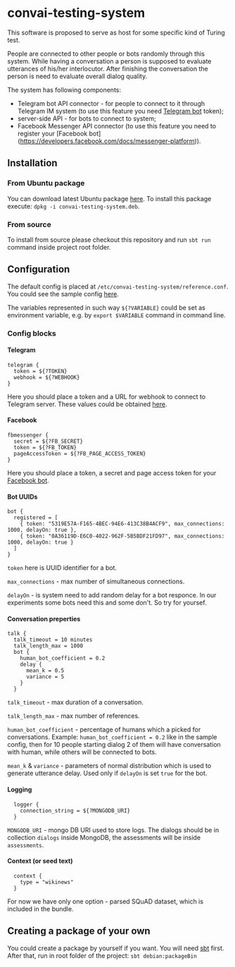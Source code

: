 convai-testing-system
=========================

This software is proposed to serve as host for some specific kind of Turing test.

People are connected to other people or bots randomly through this system. While having a conversation a person is supposed to evaluate utterances of his/her interlocutor. After finishing the conversation the person is need to evaluate overall dialog quality.

The system has following components:
* Telegram bot API connector - for people to connect to it through Telegram IM system (to use this feature you need [Telegram bot](https://core.telegram.org/bots) token);
* server-side API - for bots to connect to system;
* Facebook Messenger API connector (to use this feature you need to register your [Facebook bot] (https://developers.facebook.com/docs/messenger-platform)).

## Installation

### From Ubuntu package
You can download latest Ubuntu package [here](https://github.com/deepmipt/convai-testing-system/releases). 
To install this package execute: ```dpkg -i convai-testing-system.deb```.

### From source
To install from source please checkout this repository and run ```sbt run``` command inside project root folder.

## Configuration

The default config is placed at `/etc/convai-testing-system/reference.conf`. You could see the sample config [here](./src/main/resources/reference.conf).

The variables represented in such way `${?VARIABLE}` could be set as environment variable, e.g. by `export $VARIABLE` command in command line.

### Config blocks

#### Telegram

```
telegram {
  token = ${?TOKEN}
  webhook = ${?WEBHOOK}
}
```

Here you should place a token and a URL for webhook to connect to Telegram server. These values could be obtained [here](https://core.telegram.org/bots).

#### Facebook

```
fbmessenger {
  secret = ${?FB_SECRET}
  token = ${?FB_TOKEN}
  pageAccessToken = ${?FB_PAGE_ACCESS_TOKEN}
}
```

Here you should place a token, a secret and page access token for your [Facebook bot](https://developers.facebook.com/docs/messenger-platform).

#### Bot UUIDs

```
bot {
  registered = [
    { token: "5319E57A-F165-4BEC-94E6-413C38B4ACF9", max_connections: 1000, delayOn: true },
    { token: "0A36119D-E6C0-4022-962F-5B5BDF21FD97", max_connections: 1000, delayOn: true }
  ]
}
```

`token` here is UUID identifier for a bot. 

`max_connections` - max number of simultaneous connections. 

`delayOn` - is system need to add random delay for a bot responce. In our experiments some bots need this and some don't. So try for yoursef.

#### Conversation preperties

```
talk {
  talk_timeout = 10 minutes
  talk_length_max = 1000
  bot {
    human_bot_coefficient = 0.2
    delay {
      mean_k = 0.5
      variance = 5
    }
  }
 ```
  
`talk_timeout` - max duration of a conversation.

`talk_length_max` - max number of references.

`human_bot_coefficient` - percentage of humans which a picked for conversations. Example: `human_bot_coefficient = 0.2` like in the sample config, then for 10 people starting dialog 2 of them will have conversation with human, while others will be connected to bots.

`mean_k` & `variance` - parameters of normal distribution which is used to generate utterance delay. Used only if `delayOn` is set `true` for the bot.

#### Logging 

```
  logger {
    connection_string = ${?MONGODB_URI}
  }
```
  
`MONGODB_URI` - mongo DB URI used to store logs. The dialogs should be in collection `dialogs` inside MongoDB, the assessments will be inside `assessments`.

#### Context (or seed text)

```
  context {
    type = "wikinews"
  }
```

For now we have only one option - parsed SQuAD dataset, which is included in the bundle.



## Creating a package of your own

You could create a package by yourself if you want. You will need [sbt](http://www.scala-sbt.org/) first. After that, run in root folder of the project:
 `sbt debian:packageBin`


